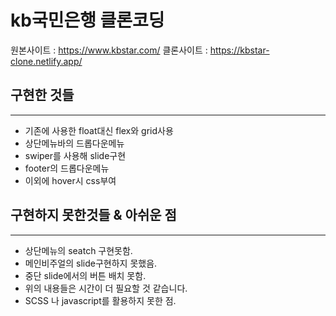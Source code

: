 # kb국민은행 클론코딩

원본사이트 : https://www.kbstar.com/
클론사이트 : https://kbstar-clone.netlify.app/

## 구현한 것들
***
- 기존에 사용한 float대신 flex와 grid사용
- 상단메뉴바의 드롭다운메뉴
- swiper를 사용해 slide구현
- footer의 드롭다운메뉴
- 이외에 hover시 css부여

## 구현하지 못한것들 & 아쉬운 점
***
- 상단메뉴의 seatch 구현못함.
- 메인비주얼의 slide구현하지 못했음.
- 중단 slide에서의 버튼 배치 못함.
- 위의 내용들은 시간이 더 필요할 것 같습니다.
- SCSS 나 javascript를 활용하지 못한 점.

## 

